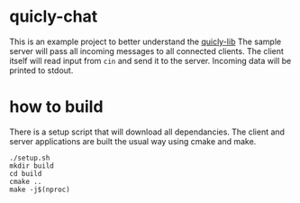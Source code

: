 # quicly-chat
This is an example project to better understand the [quicly-lib](https://github.com/h2o/quicly)
The sample server will pass all incoming messages to all connected clients. The client itself will read input from `cin` and send it to the server. Incoming data will be printed to stdout.

# how to build
There is a setup script that will download all dependancies. The client and server applications are built the usual way using cmake and make.
```
./setup.sh
mkdir build
cd build
cmake ..
make -j$(nproc)
```
